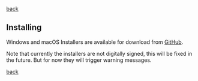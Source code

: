 [back](./index.md)

## Installing

Windows and macOS Installers are available for download from [GitHub](https://github.com/jcundill/streeto/releases).

Note that currently the installers are not digitally signed, this will be fixed in the future. But for now they will
trigger warning messages.

[back](./index.md)